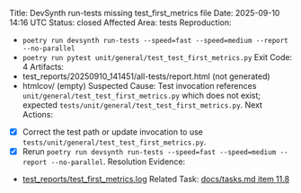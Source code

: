 Title: DevSynth run-tests missing test_first_metrics file
Date: 2025-09-10 14:16 UTC
Status: closed
Affected Area: tests
Reproduction:
  - `poetry run devsynth run-tests --speed=fast --speed=medium --report --no-parallel`
  - `poetry run pytest unit/general/test_test_first_metrics.py`
Exit Code: 4
Artifacts:
  - test_reports/20250910_141451/all-tests/report.html (not generated)
  - htmlcov/ (empty)
Suspected Cause: Test invocation references `unit/general/test_test_first_metrics.py` which does not exist; expected `tests/unit/general/test_test_first_metrics.py`.
Next Actions:
  - [x] Correct the test path or update invocation to use `tests/unit/general/test_test_first_metrics.py`.
  - [x] Rerun `poetry run devsynth run-tests --speed=fast --speed=medium --report --no-parallel`.
Resolution Evidence:
  - [test_reports/test_first_metrics.log](../test_reports/test_first_metrics.log)
Related Task: [docs/tasks.md item 11.8](../docs/tasks.md)
